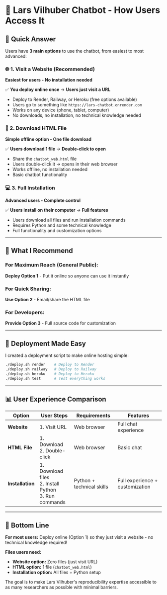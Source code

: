 # 🤖 Lars Vilhuber Chatbot - How Users Access It

## 📝 Quick Answer

Users have **3 main options** to use the chatbot, from easiest to most advanced:

### 🌐 1. Visit a Website (Recommended)
**Easiest for users - No installation needed**

✅ **You deploy online once** → **Users just visit a URL**
- Deploy to Render, Railway, or Heroku (free options available)
- Users go to something like `https://lars-chatbot.onrender.com`
- Works on any device (phone, tablet, computer)
- No downloads, no installation, no technical knowledge needed

### 📱 2. Download HTML File
**Simple offline option - One file download**

✅ **Users download 1 file** → **Double-click to open**
- Share the `chatbot_web.html` file 
- Users double-click it → opens in their web browser
- Works offline, no installation needed
- Basic chatbot functionality

### 💻 3. Full Installation  
**Advanced users - Complete control**

✅ **Users install on their computer** → **Full features**
- Users download all files and run installation commands
- Requires Python and some technical knowledge
- Full functionality and customization options

---

## 🎯 What I Recommend

### For Maximum Reach (General Public):
**Deploy Option 1** - Put it online so anyone can use it instantly

### For Quick Sharing:
**Use Option 2** - Email/share the HTML file

### For Developers:
**Provide Option 3** - Full source code for customization

---

## 🚀 Deployment Made Easy

I created a deployment script to make online hosting simple:

```bash
./deploy.sh render    # Deploy to Render
./deploy.sh railway   # Deploy to Railway
./deploy.sh heroku    # Deploy to Heroku
./deploy.sh test      # Test everything works
```

---

## 📊 User Experience Comparison

| Option | User Steps | Requirements | Features |
|--------|------------|--------------|----------|
| **Website** | 1. Visit URL | Web browser | Full chat experience |
| **HTML File** | 1. Download<br>2. Double-click | Web browser | Basic chat |
| **Installation** | 1. Download files<br>2. Install Python<br>3. Run commands | Python + technical skills | Full experience + customization |

---

## 🎉 Bottom Line

**For most users:** Deploy online (Option 1) so they just visit a website - no technical knowledge required!

**Files users need:**
- **Website option:** Zero files (just visit URL)  
- **HTML option:** 1 file (`chatbot_web.html`)
- **Installation option:** All files + Python setup

The goal is to make Lars Vilhuber's reproducibility expertise accessible to as many researchers as possible with minimal barriers.